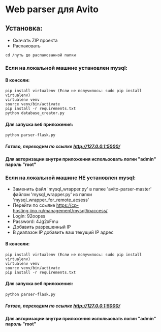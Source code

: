 # Web parser для Avito

## Установка:
- Скачать ZIP проекта
- Распаковать
```
cd /путь до распакованной папки
```

### Если на локальной машине установлен mysql:
#### В консоли:
```
pip install virtualenv (Если не получилось: sudo pip install virtualenv)
virtualenv venv
source venv/bin/activate
pip install -r requirements.txt
python database_creator.py
```
#### Для запуска веб приложения:
```
python parser-flask.py
```
##### Готово, переходим по ссылке http://127.0.0.1:5000/
#### Для авторизации внутри приложения использовать логин "admin" пароль "root"


### Если на локальной машине НЕ установлен mysql:
- Заменить файл 'mysql_wrapper.py' в папке 'avito-parser-master' файлом 'mysql_wrapper.py' из папки 'mysql_wrapper_for_remote_acsess'
- Перейти по ссылке https://cp-hosting.jino.ru/management/mysql/ipaccess/
- Login: 92oopss
- Password: 4Jg2xFmu
- Добавить разрешенный IP
- В диапазон IP добавить ваш текущий IP адрес
#### В консоли:
```
pip install virtualenv (Если не получилось: sudo pip install virtualenv)
virtualenv venv
source venv/bin/activate
pip install -r requirements.txt
```
#### Для запуска веб приложения:
```
python parser-flask.py
```
##### Готово, переходим по ссылке http://127.0.0.1:5000/
#### Для авторизации внутри приложения использовать логин "admin" пароль "root"
